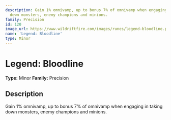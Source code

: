 ```yaml
---
description: Gain 1% omnivamp, up to bonus 7% of omnivamp when engaging in taking
  down monsters, enemy champions and minions.
family: Precision
id: 120
image_url: https://www.wildriftfire.com/images/runes/legend-bloodline.png
name: 'Legend: Bloodline'
type: Minor
---
```


# Legend: Bloodline

**Type:** Minor
**Family:** Precision

## Description

Gain 1% omnivamp, up to bonus 7% of omnivamp when engaging in taking down monsters, enemy champions and minions.

